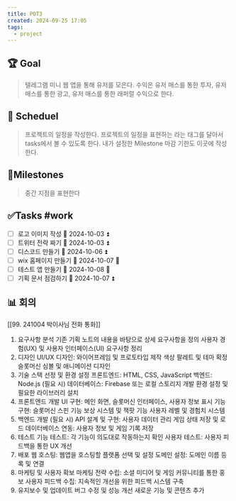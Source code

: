 ```yaml
---
title: POT3
created: 2024-09-25 17:05
tags:
  - project
---
```


## 🏆 Goal

> 텔레그램 미니 웹 앱을 통해 유저를 모은다. 
> 수익은 유저 매스를 통한 투자, 유저 매스를 통한 광고, 유저 매스를 통한 래퍼럴 수익으로 한다.

## 📅 Scheduel

> 프로젝트의 일정을 작성한다.
> 프로젝트의 일정을 표현하는 라는 태그를 달아서 tasks에서 볼 수 있도록 한다.
> 내가 설정한 Milestone 마감 기한도 이곳에 작성한다.

## 💎Milestones

> 중간 지점을 표현한다

## ✅Tasks #work

- [ ] 로고 이미지 작성 📅 2024-10-03 ⏫
- [ ] 트위터 전략 짜기 📅 2024-10-03 ⏫
- [ ] 디스코드 만들기 📅 2024-10-06 ⏫
- [ ] wix 홈페이지 만들기 📅 2024-10-07 🔼
- [ ] 테스트 앱 만들기 📅 2024-10-08 🔼
- [ ] 기획 문서 점검하기 📅 2024-10-07 ⏫

## 📊 회의

[[99. 241004 박이사님 전화 통화]]

1. 요구사항 분석
   기존 기획 노트의 내용을 바탕으로 상세 요구사항을 정의
   사용자 경험(UX) 및 사용자 인터페이스(UI) 요구사항 정리
2. 디자인
   UI/UX 디자인:
   와이어프레임 및 프로토타입 제작
   색상 팔레트 및 테마 확정
   슬롯머신 심볼 및 애니메이션 디자인
3. 기술 스택 선정 및 환경 설정
   프론트엔드: HTML, CSS, JavaScript
   백엔드: Node.js (필요 시)
   데이터베이스: Firebase 또는 로컬 스토리지
   개발 환경 설정 및 필요한 라이브러리 설치
4. 프론트엔드 개발
   UI 구현:
   메인 화면, 슬롯머신 인터페이스, 사용자 정보 표시
   기능 구현:
   슬롯머신 스핀 기능
   보상 시스템 및 잭팟 기능
   사용자 레벨 및 경험치 시스템
5. 백엔드 개발 (필요 시)
   API 설계 및 구현:
   사용자 데이터 관리
   게임 상태 저장 및 로드
   데이터베이스 연동:
   사용자 정보 및 게임 기록 저장
6. 테스트
   기능 테스트:
   각 기능이 의도대로 작동하는지 확인
   사용자 테스트:
   사용자 피드백을 통한 UX 개선
7. 배포
   웹 호스팅:
   웹앱을 호스팅할 플랫폼 선택 및 설정
   도메인 설정:
   도메인 이름 등록 및 연결
8. 마케팅 및 사용자 확보
   마케팅 전략 수립:
   소셜 미디어 및 게임 커뮤니티를 통한 홍보
   사용자 피드백 수집:
   지속적인 개선을 위한 피드백 시스템 구축
9. 유지보수 및 업데이트
   버그 수정 및 성능 개선
   새로운 기능 및 콘텐츠 추가
